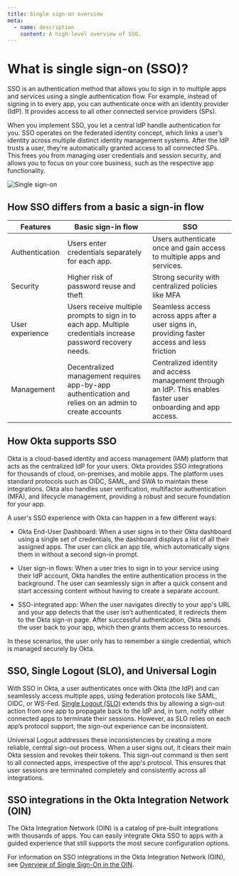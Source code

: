 ```yaml
---
title: Single sign-on overview
meta:
  - name: description
    content: A high-level overview of SSO.
---
```


# What is single sign-on (SSO)?

SSO is an authentication method that allows you to sign in to multiple apps and services using a single authentication flow. For example, instead of signing in to every app, you can authenticate once with an identity provider (IdP). It provides access to all other connected service providers (SPs).

When you implement SSO, you let a central IdP handle authentication for you. SSO operates on the federated identity concept, which links a user’s identity across multiple distinct identity management systems. After the IdP trusts a user, they're automatically granted access to all connected SPs. This frees you from managing user credentials and session security, and allows you to focus on your core business, such as the respective app functionality.

<div class="three-quarter">

![Single sign-on](/img/concepts/sso.png)

</div>

## How SSO differs from a basic a sign-in flow

| Features | Basic sign-in flow | SSO |
| --- | --- | --- |
| Authentication | Users enter credentials separately for each app. | Users authenticate once and gain access to multiple apps and services. |
| Security | Higher risk of password reuse and theft | Strong security with centralized policies like MFA |
| User experience | Users receive multiple prompts to sign in to each app. Multiple credentials increase password recovery needs. | Seamless access across apps after a user signs in, providing faster access and less friction|
| Management | Decentralized management requires app-by-app authentication and relies on an admin to create accounts | Centralized identity and access management through an IdP. This enables faster user onboarding and app access. |

## How Okta supports SSO

Okta is a cloud-based identity and access management (IAM) platform that acts as the centralized IdP for your users. Okta provides SSO integrations for thousands of cloud, on-premises, and mobile apps. The platform uses standard protocols such as OIDC, SAML, and SWA to maintain these integrations. 
Okta also handles user verification, multifactor authentication (MFA), and lifecycle management, providing a robust and secure foundation for your app.

A user's SSO experience with Okta can happen in a few different ways:

* Okta End-User Dashboard: When a user signs in to their Okta dashboard using a single set of credentials, the dashboard displays a list of all their assigned apps. The user can click an app tile, which automatically signs them in without a second sign-in prompt.

* User sign-in flows: When a user tries to sign in to your service using their IdP account, Okta handles the entire authentication process in the background. The user can seamlessly sign in after a quick consent and start accessing content without having to create a separate account.

* SSO-integrated app: When the user navigates directly to your app's URL and your app detects that the user isn’t authenticated, it redirects them to the Okta sign-in page. After successful authentication, Okta sends the user back to your app, which then grants them access to resources.

In these scenarios, the user only has to remember a single credential, which is managed securely by Okta.

## SSO, Single Logout (SLO), and Universal Login

With SSO in Okta, a user authenticates once with Okta (the IdP) and can seamlessly access multiple apps, using federation protocols like SAML, OIDC, or WS-Fed. [​Single Logout (SLO)](/docs/guides/single-logout/saml2/main/) extends this by allowing a sign-out action from one app to propagate back to the IdP and, in turn, notify other connected apps to terminate their sessions. However, as SLO relies on each app’s protocol support, the sign-out experience can be inconsistent.

Universal Logout addresses these inconsistencies by creating a more reliable, central sign-out process. When a user signs out, it clears their main Okta session and revokes their tokens. This sign-out command is then sent to all connected apps, irrespective of the app's protocol. This ensures that user sessions are terminated completely and consistently across all integrations.

## SSO integrations in the Okta Integration Network (OIN)

The Okta Integration Network (OIN) is a catalog of pre-built integrations with thousands of apps. You can easily integrate Okta SSO to apps with a guided experience that still supports the most secure configuration options.

For information on SSO integrations in the Okta Integration Network (OIN), see [Overview of Single Sign-On in the OIN](https://developer.okta.com/docs/guides/oin-sso-overview/).

